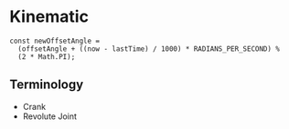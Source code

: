 # Kinematic

```
const newOffsetAngle =
  (offsetAngle + ((now - lastTime) / 1000) * RADIANS_PER_SECOND) %
  (2 * Math.PI);
```

## Terminology

- Crank
- Revolute Joint
